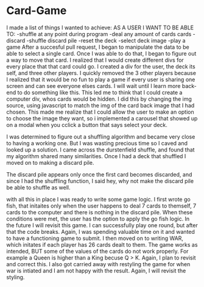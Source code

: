 # Card-Game

I made a list of things I wanted to achieve:
AS A USER I WANT TO BE ABLE TO:
  -shuffle at any point during program
  -deal any amount of cards cards
  -discard
  -shuffle discard pile
  -reset the deck
  -select deck image
  -play a game
After a succesful pull request, I began to manipulate the data to be able to select a single card. Once I was able to do that, I began to figure out a way to move that card.
I realized that I would create different divs for every place that that card could go. I created a div for the user, the deck its self, and three other players. I quickly removed the 3 other players because I realized that it would be no fun to play a game if every user is sharing one screen and can see everyone elses cards. I will wait until I learn more back-end to do something like this. This led me to think that I could create a computer div, whos cards would be hidden. I did this by changing the img source, using javascript to match the img of the card back image that I had chosen. This made me realize that I could allow the user to make an option to choose the image they want, so i implemented a carousel that showed up on a modal when you cclick a button that says select your deck. 

I was determined to figure out a shuffling algorithm and became very close to having a working one. But I was wasting precious time so I caved and looked up a solution. I came across the durstenfield shuffle, and found that my algorithm shared many similarities. Once I had a deck that shuffled I moved on to making a discard pile. 

The discard pile appears only once the first card becomes discarded, and since I had the shuffling function, I said hey, why not make the discard pile be able to shuffle as well. 

with all this in place I was ready to write some game logic. I first wrote go fish, that initaites only when the user happens to deal 7 cards to themself, 7 cards to the computer and there is nothing in the discard pile. When these conditions were met, the user has the option to apply the go fish logic. In the future I will revisit this game. I can successfully play one round, but after that the code breaks. Again, I was spending valuable time on it and wanted to have a functioning game to submit. I then moved on to writing WAR, which initates if each player has 26 cards dealt to them. The game works as intended, BUT some of the values of the cards do not work properly. For example a Queen is higher than a King becuse Q > K. Again, I plan to revisit and correct this. I also got carried away with restyling the game for when war is intiated and I am not happy with the result. Again, I will revisit the styling. 

